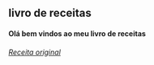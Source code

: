 ## livro de receitas

#### Olá bem vindos ao meu livro de receitas 
###### [Receita original](https://www.tudogostoso.com.br/receita/29124-bolo-simples.html)
